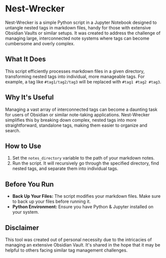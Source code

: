 # Nest-Wrecker
Nest-Wrecker is a simple Python script in a Jupyter Notebook designed to untangle nested tags in markdown files, handy for those with extensive Obsidian Vaults or similar setups. It was created to address the challenge of managing large, interconnected note systems where tags can become cumbersome and overly complex.

## What It Does
This script efficiently processes markdown files in a given directory, transforming nested tags into individual, more manageable tags. For example, a tag like `#tag1/tag2/tag3` will be replaced with `#tag1 #tag2 #tag3`.

## Why It's Useful
Managing a vast array of interconnected tags can become a daunting task for users of Obsidian or similar note-taking applications. Nest-Wrecker simplifies this by breaking down complex, nested tags into more straightforward, standalone tags, making them easier to organize and search.

## How to Use
1. Set the `notes_directory` variable to the path of your markdown notes.
2. Run the script. It will recursively go through the specified directory, find nested tags, and separate them into individual tags.

## Before You Run
- **Back Up Your Files:** The script modifies your markdown files. Make sure to back up your files before running it.
- **Python Environment:** Ensure you have Python & Jupyter installed on your system.

## Disclaimer
This tool was created out of personal necessity due to the intricacies of managing an extensive Obsidian Vault. It's shared in the hope that it may be helpful to others facing similar tag management challenges.
